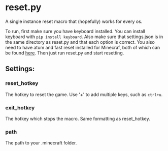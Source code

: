 # reset.py
A single instance reset macro that (hopefully) works for every os.

To run, first make sure you have keyboard installed.
You can install keyboard with `pip install keyboard`.
Also make sure that settings.json is in the same directory as reset.py and that each option is correct.
You also need to have atum and fast reset installed for Minecraf, both of which can be found [here](https://www.minecraftspeedrunning.com/public-resources/mods).
Then just run reset.py and start resetting.

## Settings:

### reset_hotkey
The hotkey to reset the game. Use '+' to add multiple keys, such as `ctrl+u`.

### exit_hotkey
The hotkey which stops the macro. Same formatting as reset_hotkey.

### path
The path to your .minecraft folder.
